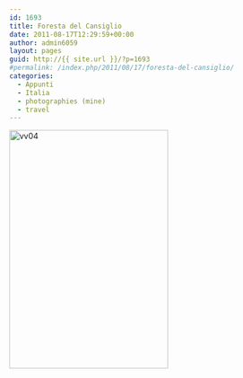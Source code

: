 ```yaml
---
id: 1693
title: Foresta del Cansiglio
date: 2011-08-17T12:29:59+00:00
author: admin6059
layout: pages
guid: http://{{ site.url }}/?p=1693
#permalink: /index.php/2011/08/17/foresta-del-cansiglio/
categories:
  - Appunti
  - Italia
  - photographies (mine)
  - travel
---
```

<img class="aligncenter size-full wp-image-3526" src="{{ site.url }}/images/uploads/2011/08/vv04.jpg" alt="vv04" width="283" height="425" srcset="{{ site.url }}/images/uploads/2011/08/vv04.jpg 283w, {{ site.url }}/images/uploads/2011/08/vv04-200x300.jpg 200w" sizes="(max-width: 283px) 100vw, 283px" />